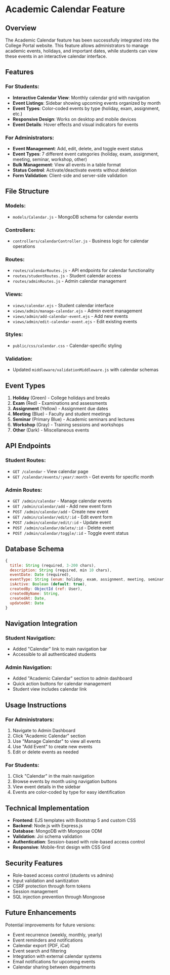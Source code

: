 # Academic Calendar Feature

## Overview

The Academic Calendar feature has been successfully integrated into the College Portal website. This feature allows administrators to manage academic events, holidays, and important dates, while students can view these events in an interactive calendar interface.

## Features

### For Students:

- **Interactive Calendar View**: Monthly calendar grid with navigation
- **Event Listings**: Sidebar showing upcoming events organized by month
- **Event Types**: Color-coded events by type (holiday, exam, assignment, etc.)
- **Responsive Design**: Works on desktop and mobile devices
- **Event Details**: Hover effects and visual indicators for events

### For Administrators:

- **Event Management**: Add, edit, delete, and toggle event status
- **Event Types**: 7 different event categories (holiday, exam, assignment, meeting, seminar, workshop, other)
- **Bulk Management**: View all events in a table format
- **Status Control**: Activate/deactivate events without deletion
- **Form Validation**: Client-side and server-side validation

## File Structure

### Models:

- `models/Calendar.js` - MongoDB schema for calendar events

### Controllers:

- `controllers/calendarController.js` - Business logic for calendar operations

### Routes:

- `routes/calendarRoutes.js` - API endpoints for calendar functionality
- `routes/studentRoutes.js` - Student calendar access
- `routes/adminRoutes.js` - Admin calendar management

### Views:

- `views/calendar.ejs` - Student calendar interface
- `views/admin/manage-calendar.ejs` - Admin event management
- `views/admin/add-calendar-event.ejs` - Add new events
- `views/admin/edit-calendar-event.ejs` - Edit existing events

### Styles:

- `public/css/calendar.css` - Calendar-specific styling

### Validation:

- Updated `middleware/validationMiddleware.js` with calendar schemas

## Event Types

1. **Holiday** (Green) - College holidays and breaks
2. **Exam** (Red) - Examinations and assessments
3. **Assignment** (Yellow) - Assignment due dates
4. **Meeting** (Blue) - Faculty and student meetings
5. **Seminar** (Primary Blue) - Academic seminars and lectures
6. **Workshop** (Gray) - Training sessions and workshops
7. **Other** (Dark) - Miscellaneous events

## API Endpoints

### Student Routes:

- `GET /calendar` - View calendar page
- `GET /calendar/events/:year/:month` - Get events for specific month

### Admin Routes:

- `GET /admin/calendar` - Manage calendar events
- `GET /admin/calendar/add` - Add new event form
- `POST /admin/calendar/add` - Create new event
- `GET /admin/calendar/edit/:id` - Edit event form
- `POST /admin/calendar/edit/:id` - Update event
- `POST /admin/calendar/delete/:id` - Delete event
- `POST /admin/calendar/toggle/:id` - Toggle event status

## Database Schema

```javascript
{
  title: String (required, 3-200 chars),
  description: String (required, min 10 chars),
  eventDate: Date (required),
  eventType: String (enum: holiday, exam, assignment, meeting, seminar, workshop, other),
  isActive: Boolean (default: true),
  createdBy: ObjectId (ref: User),
  createdByName: String,
  createdAt: Date,
  updatedAt: Date
}
```

## Navigation Integration

### Student Navigation:

- Added "Calendar" link to main navigation bar
- Accessible to all authenticated students

### Admin Navigation:

- Added "Academic Calendar" section to admin dashboard
- Quick action buttons for calendar management
- Student view includes calendar link

## Usage Instructions

### For Administrators:

1. Navigate to Admin Dashboard
2. Click "Academic Calendar" section
3. Use "Manage Calendar" to view all events
4. Use "Add Event" to create new events
5. Edit or delete events as needed

### For Students:

1. Click "Calendar" in the main navigation
2. Browse events by month using navigation buttons
3. View event details in the sidebar
4. Events are color-coded by type for easy identification

## Technical Implementation

- **Frontend**: EJS templates with Bootstrap 5 and custom CSS
- **Backend**: Node.js with Express.js
- **Database**: MongoDB with Mongoose ODM
- **Validation**: Joi schema validation
- **Authentication**: Session-based with role-based access control
- **Responsive**: Mobile-first design with CSS Grid

## Security Features

- Role-based access control (students vs admins)
- Input validation and sanitization
- CSRF protection through form tokens
- Session management
- SQL injection prevention through Mongoose

## Future Enhancements

Potential improvements for future versions:

- Event recurrence (weekly, monthly, yearly)
- Event reminders and notifications
- Calendar export (PDF, iCal)
- Event search and filtering
- Integration with external calendar systems
- Email notifications for upcoming events
- Calendar sharing between departments
